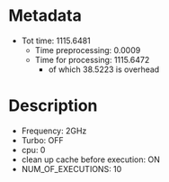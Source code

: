 # Metadata

- Tot time: 1115.6481
    - Time preprocessing: 0.0009
    - Time for processing: 1115.6472
	    - of which 38.5223 is overhead
	    
# Description
- Frequency: 2GHz
- Turbo: OFF
- cpu: 0
- clean up cache before execution: ON
- NUM_OF_EXECUTIONS: 10